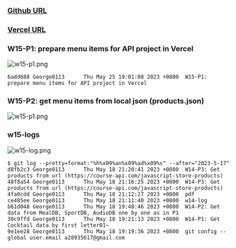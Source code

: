 ### [Github URL](https://github.com/George0113/1112-1N-js-demo-211410542/commits/main)

### [Vercel URL](https://1112-1-n-js-demo-211410542.vercel.app/)

### W15-P1: prepare menu items for API project in Vercel

![w15-p1.png](https://spguhxeeusfjlibdhcxj.supabase.co/storage/v1/object/public/demo42/md_1N_img/w15-p1.png)

```
6add688 George0113      Thu May 25 19:01:08 2023 +0800  W15-P1: prepare menu items for API project in Vercel
```

### W15-P2: get menu items from local json (products.json)

![w15-p1.png](https://spguhxeeusfjlibdhcxj.supabase.co/storage/v1/object/public/demo42/md_1N_img/w15-p1.png)

### w15-logs

![w15-log.png](https://spguhxeeusfjlibdhcxj.supabase.co/storage/v1/object/public/demo42/md_1N_img/w15-log.png)

```
$ git log --pretty=format:"%h%x09%an%x09%ad%x09%s" --after="2023-5-17"
d8fb2c3 George0113      Thu May 18 21:20:41 2023 +0800  W14-P3: Get products from url (https://course-api.com/javascript-store-products)
48f8a54 George0113      Thu May 18 21:16:25 2023 +0800  W14-P3: Get products from url (https://course-api.com/javascript-store-products)
4fa0cdd George0113      Thu May 18 21:12:27 2023 +0800  pdf
ce485ee George0113      Thu May 18 21:11:40 2023 +0800  w14-log
b61d048 George0113      Thu May 18 19:48:46 2023 +0800  W14-P2: Get data from MealDB, SportDB, AudioDB one by one as in P1
30c9ffd George0113      Thu May 18 19:21:13 2023 +0800  W14-P1: Get Cocktail data by first letter01~
9e1ee28 George0113      Thu May 18 19:19:36 2023 +0800  git config --global user.email a28935617@gmail.com

```
